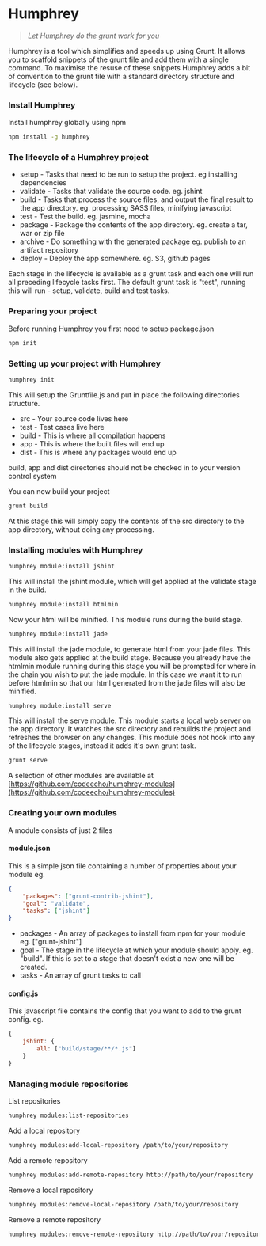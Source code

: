 # Humphrey

> *Let Humphrey do the grunt work for you*

Humphrey is a tool which simplifies and speeds up using Grunt. It allows you to scaffold snippets of the grunt file and add them with a single command. To maximise the resuse of these snippets Humphrey adds a bit of convention to the grunt file with a standard directory structure and lifecycle (see below).

### Install Humphrey

Install humphrey globally using npm

```sh
npm install -g humphrey
```

### The lifecycle of a Humphrey project

* setup - Tasks that need to be run to setup the project. eg installing dependencies
* validate - Tasks that validate the source code. eg. jshint
* build - Tasks that process the source files, and output the final result to the app directory. eg. processing SASS files, minifying javascript
* test - Test the build. eg. jasmine, mocha
* package - Package the contents of the app directory. eg. create a tar, war or zip file
* archive - Do something with the generated package eg. publish to an artifact repository
* deploy - Deploy the app somewhere. eg. S3, github pages

Each stage in the lifecycle is available as a grunt task and each one will run all preceding lifecycle tasks first. The default grunt task is "test", running this will run - setup, validate, build and test tasks.

### Preparing your project

Before running Humphrey you first need to setup package.json

```sh
npm init
```

### Setting up your project with Humphrey

```sh
humphrey init
```

This will setup the Gruntfile.js and put in place the following directories structure.

* src - Your source code lives here
* test - Test cases live here
* build - This is where all compilation happens
* app - This is where the built files will end up
* dist - This is where any packages would end up

build, app and dist directories should not be checked in to your version control system

You can now build your project

```sh
grunt build
```

At this stage this will simply copy the contents of the src directory to the app directory, without doing any processing.

### Installing modules with Humphrey

```sh
humphrey module:install jshint
```

This will install the jshint module, which will get applied at the validate stage in the build.

```sh
humphrey module:install htmlmin
```

Now your html will be minified. This module runs during the build stage.

```sh
humphrey module:install jade
```

This will install the jade module, to generate html from your jade files. This module also gets applied at the build stage. Because you already have the htmlmin module running during this stage you will be prompted for where in the chain you wish to put the jade module. In this case we want it to run before htmlmin so that our html generated from the jade files will also be minified.

```sh
humphrey module:install serve
```

This will install the serve module. This module starts a local web server on the app directory. It watches the src directory and rebuilds the project and refreshes the browser on any changes. This module does not hook into any of the lifecycle stages, instead it adds it's own grunt task.

```sh
grunt serve
```

A selection of other modules are available at [https://github.com/codeecho/humphrey-modules](https://github.com/codeecho/humphrey-modules)

### Creating your own modules

A module consists of just 2 files

#### module.json

This is a simple json file containing a number of properties about your module eg.

```json
{
	"packages": ["grunt-contrib-jshint"],
	"goal": "validate",
	"tasks": ["jshint"]
}
```

* packages - An array of packages to install from npm for your module eg. ["grunt-jshint"]
* goal - The stage in the lifecycle at which your module should apply. eg. "build". If this is set to a stage that doesn't exist a new one will be created.
* tasks - An array of grunt tasks to call

#### config.js

This javascript file contains the config that you want to add to the grunt config. eg.

```js
{
	jshint: {
		all: ["build/stage/**/*.js"]
	}
}
```

### Managing module repositories

List repositories

```sh
humphrey modules:list-repositories
```

Add a local repository

```sh
humphrey modules:add-local-repository /path/to/your/repository
```

Add a remote repository

```sh
humphrey modules:add-remote-repository http://path/to/your/repository
```

Remove a local repository

```sh
humphrey modules:remove-local-repository /path/to/your/repository
```

Remove a remote repository

```sh
humphrey modules:remove-remote-repository http://path/to/your/repository
```